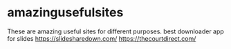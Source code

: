 # amazingusefulsites
These are amazing useful sites for different purposes.
best downloader app for slides
https://slidesharedown.com/
https://thecourtdirect.com/
